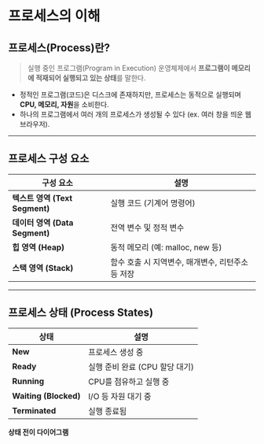 # 프로세스의 이해

## 프로세스(Process)란?

> 실행 중인 프로그램(Program in Execution)
운영체제에서 **프로그램이 메모리에 적재되어 실행되고 있는 상태**를 말한다.

- 정적인 프로그램(코드)은 디스크에 존재하지만, 프로세스는 동적으로 실행되며 **CPU, 메모리, 자원**을 소비한다.
- 하나의 프로그램에서 여러 개의 프로세스가 생성될 수 있다 (ex. 여러 창을 띄운 웹 브라우저).

---

## 프로세스 구성 요소

| 구성 요소 | 설명 |
|-----------|------|
| **텍스트 영역 (Text Segment)** | 실행 코드 (기계어 명령어) |
| **데이터 영역 (Data Segment)** | 전역 변수 및 정적 변수 |
| **힙 영역 (Heap)** | 동적 메모리 (예: malloc, new 등) |
| **스택 영역 (Stack)** | 함수 호출 시 지역변수, 매개변수, 리턴주소 등 저장 |

---

## 프로세스 상태 (Process States)

| 상태 | 설명 |
|------|------|
| **New** | 프로세스 생성 중 |
| **Ready** | 실행 준비 완료 (CPU 할당 대기) |
| **Running** | CPU를 점유하고 실행 중 |
| **Waiting (Blocked)** | I/O 등 자원 대기 중 |
| **Terminated** | 실행 종료됨 |

**상태 전이 다이어그램**
